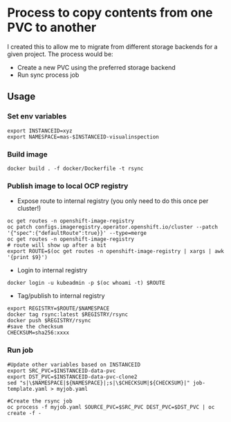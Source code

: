 # Process to copy contents from one PVC to another

I created this to allow me to migrate from different storage backends for a given project. The process would be:

 * Create a new PVC using the preferred storage backend
 * Run sync process job

## Usage
### Set env variables
```
export INSTANCEID=xyz
export NAMESPACE=mas-$INSTANCEID-visualinspection
```
### Build image
```
docker build . -f docker/Dockerfile -t rsync
```
### Publish image to local OCP registry
* Expose route to internal registry (you only need to do this once per cluster!)
```
oc get routes -n openshift-image-registry
oc patch configs.imageregistry.operator.openshift.io/cluster --patch '{"spec":{"defaultRoute":true}}' --type=merge
oc get routes -n openshift-image-registry
# route will show up after a bit
export ROUTE=$(oc get routes -n openshift-image-registry | xargs | awk '{print $9}')
```
* Login to internal registry
```
docker login -u kubeadmin -p $(oc whoami -t) $ROUTE
```
* Tag/publish to internal registry
```
export REGISTRY=$ROUTE/$NAMESPACE
docker tag rsync:latest $REGISTRY/rsync
docker push $REGISTRY/rsync
#save the checksum
CHECKSUM=sha256:xxxx
```
### Run job
```
#Update other variables based on INSTANCEID
export SRC_PVC=$INSTANCEID-data-pvc
export DST_PVC=$INSTANCEID-data-pvc-clone2
sed "s|\$NAMESPACE|${NAMESPACE}|;s|\$CHECKSUM|${CHECKSUM}|" job-template.yaml > myjob.yaml

#Create the rsync job
oc process -f myjob.yaml SOURCE_PVC=$SRC_PVC DEST_PVC=$DST_PVC | oc create -f -
```

